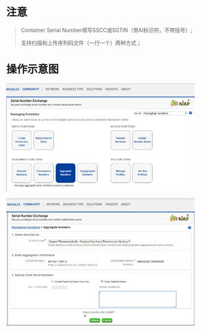 # 注意

> Container Serial Number填写SSCC或SGTIN（带AI标识符，不带括号）;
>
> 支持扫描和上传序列码文件（一行一个）两种方式；

# 操作示意图

![](/assets/2.2.3.1import.png)

![](/assets/2.2.3import.png)

